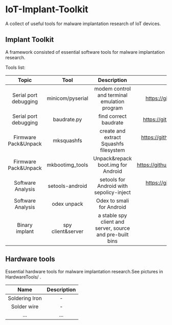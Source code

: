 # IoT-Implant-Toolkit
A collect of useful tools for malware implantation research of IoT devices. 

## Implant Toolkit
A framework consisted of essential software tools for malware implantation research.

Tools list:

Topic | Tool | Description | Source
:---------: | :---------:| :----------:| :----------:|
Serial port debugging | minicom/pyserial | modem control and terminal emulation program | https://github.com/pyserial/pyserial |
Serial port debugging | baudrate.py | find correct baudrate | https://github.com/devttys0/baudrate |
Firmware Pack&Unpack | mksquashfs | create and extract Squashfs filesystem | https://github.com/plougher/squashfs-tools |
Firmware Pack&Unpack | mkbootimg_tools | Unpack&repack boot.img for Android | https://github.com/xiaolu/mkbootimg_tools |
Software Analysis | setools-android | setools for Android with sepolicy-inject | https://github.com/xmikos/setools-android |
Software Analysis | odex unpack | Odex to smali for Android | on our Github |
Binary implant | spy client&server | a stable spy client and server, source and pre-built bins | on our Github |


## Hardware tools
Essential hardware tools for malware implantation research.See pictures in HardwareTools/ .

Name | Description |
:---------: | :---------:|
Soldering Iron | - |
Solder wire | - |
... | ... |
